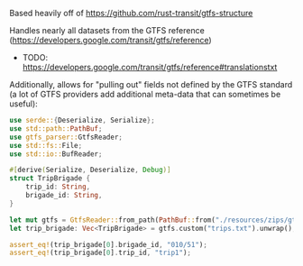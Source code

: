 Based heavily off of https://github.com/rust-transit/gtfs-structure

Handles nearly all datasets from the GTFS reference (https://developers.google.com/transit/gtfs/reference)

- TODO: https://developers.google.com/transit/gtfs/reference#translationstxt

Additionally, allows for "pulling out" fields not defined by the GTFS standard (a lot of GTFS providers add additional meta-data that can sometimes be useful):

```rust
use serde::{Deserialize, Serialize};
use std::path::PathBuf;
use gtfs_parser::GtfsReader;
use std::fs::File;
use std::io::BufReader;

#[derive(Serialize, Deserialize, Debug)]
struct TripBrigade {
    trip_id: String,
    brigade_id: String,
}

let mut gtfs = GtfsReader::from_path(PathBuf::from("./resources/zips/gtfs.zip")).unwrap();
let trip_brigade: Vec<TripBrigade> = gtfs.custom("trips.txt").unwrap();

assert_eq!(trip_brigade[0].brigade_id, "010/51");
assert_eq!(trip_brigade[0].trip_id, "trip1");
```


